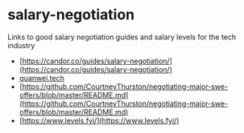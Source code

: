 # salary-negotiation
Links to good salary negotiation guides and salary levels for the tech industry

* [https://candor.co/guides/salary-negotiation/](https://candor.co/guides/salary-negotiation/)
* [quanwei.tech](http://quanwei.tech/)
* [https://github.com/CourtneyThurston/negotiating-major-swe-offers/blob/master/README.md](https://github.com/CourtneyThurston/negotiating-major-swe-offers/blob/master/README.md)
* [https://www.levels.fyi/](https://www.levels.fyi/)
